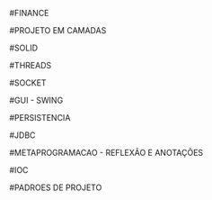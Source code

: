 #FINANCE

#PROJETO EM CAMADAS

#SOLID

#THREADS

#SOCKET

#GUI - SWING

#PERSISTENCIA

#JDBC

#METAPROGRAMACAO - REFLEXÃO E ANOTAÇÕES

#IOC

#PADROES DE PROJETO